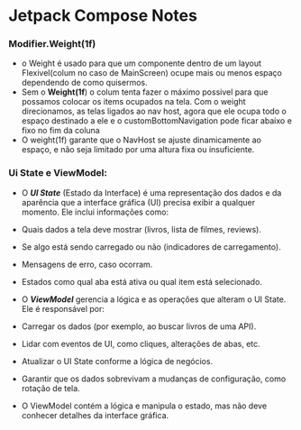 # Jetpack Compose Notes

### Modifier.Weight(1f)

- o Weight é usado para que um componente dentro de um layout Flexivel(colum no caso de MainScreen)
  ocupe mais ou menos espaço dependendo de como quisermos.
- Sem o **Weight(1f**) o colum tenta fazer o máximo possivel para que possamos colocar os items
  ocupados na tela. Com o weight direcionamos, as telas ligados ao nav host, agora que ele ocupa
  todo o espaço destinado a ele e o customBottomNavigation pode ficar abaixo e fixo no fim da coluna
- O weight(1f) garante que o NavHost se ajuste dinamicamente ao espaço, e não seja limitado por uma
  altura fixa ou insuficiente.

### Ui State e ViewModel:

- O **_UI State_** (Estado da Interface) é uma representação dos dados e da aparência que a interface
  gráfica (UI) precisa exibir a qualquer momento. Ele inclui informações como:

- Quais dados a tela deve mostrar (livros, lista de filmes, reviews).
- Se algo está sendo carregado ou não (indicadores de carregamento).
- Mensagens de erro, caso ocorram.
- Estados como qual aba está ativa ou qual item está selecionado.

- O **_ViewModel_** gerencia a lógica e as operações que alteram o UI State. Ele é responsável por:

- Carregar os dados (por exemplo, ao buscar livros de uma API).
- Lidar com eventos de UI, como cliques, alterações de abas, etc.
- Atualizar o UI State conforme a lógica de negócios.
- Garantir que os dados sobrevivam a mudanças de configuração, como rotação de tela.
- O ViewModel contém a lógica e manipula o estado, mas não deve conhecer detalhes da interface gráfica.